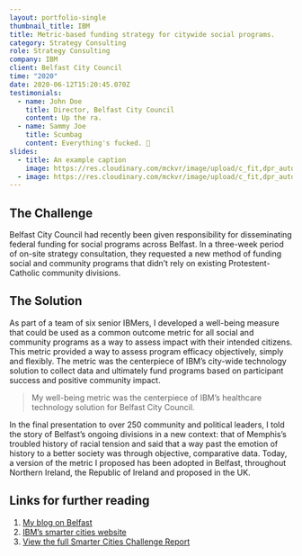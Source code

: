 ```yaml
---
layout: portfolio-single
thumbnail_title: IBM
title: Metric-based funding strategy for citywide social programs.
category: Strategy Consulting
role: Strategy Consulting
company: IBM
client: Belfast City Council
time: "2020"
date: 2020-06-12T15:20:45.070Z
testimonials:
  - name: John Doe
    title: Director, Belfast City Council
    content: Up the ra.
  - name: Sammy Joe
    title: Scumbag
    content: Everything's fucked. 🤗
slides:
  - title: An example caption
    image: https://res.cloudinary.com/mckvr/image/upload/c_fit,dpr_auto,f_auto,h_auto,q_auto,w_1000/v1591540680/uae-skyline_2x_mz6b7g.jpg
  - image: https://res.cloudinary.com/mckvr/image/upload/c_fit,dpr_auto,f_auto,h_auto,q_auto,w_1000/v1591450355/adobestock-294978260_ckrkyb.jpg
---
```

## The Challenge

Belfast City Council had recently been given responsibility for disseminating federal funding for social programs across Belfast. In a three-week period of on-site strategy consultation, they requested a new method of funding social and community programs that didn’t rely on existing Protestent-Catholic community divisions.

## The Solution

As part of a team of six senior IBMers, I developed a well-being measure that could be used as a common outcome metric for all social and community programs as a way to assess impact with their intended citizens. This metric provided a way to assess program efficacy objectively, simply and flexibly. The metric was the centerpiece of IBM’s city-wide technology solution to collect data and ultimately fund programs based on participant success and positive community impact.

> My well-being metric was the centerpiece of IBM’s healthcare technology solution for Belfast City Council.

In the final presentation to over 250 community and political leaders, I told the story of Belfast’s ongoing divisions in a new context: that of Memphis’s troubled history of racial tension and said that a way past the emotion of history to a better society was through objective, comparative data. Today, a version of the metric I proposed has been adopted in Belfast, throughout Northern Ireland, the Republic of Ireland and proposed in the UK.

## Links for further reading

1. [My blog on Belfast](https://polkosky.wordpress.com/)
2. [IBM’s smarter cities website](http://www.smartercitieschallenge.org)
3. [View the full Smarter Cities Challenge Report](/downloads/ibm-belfast-full-report.pdf)